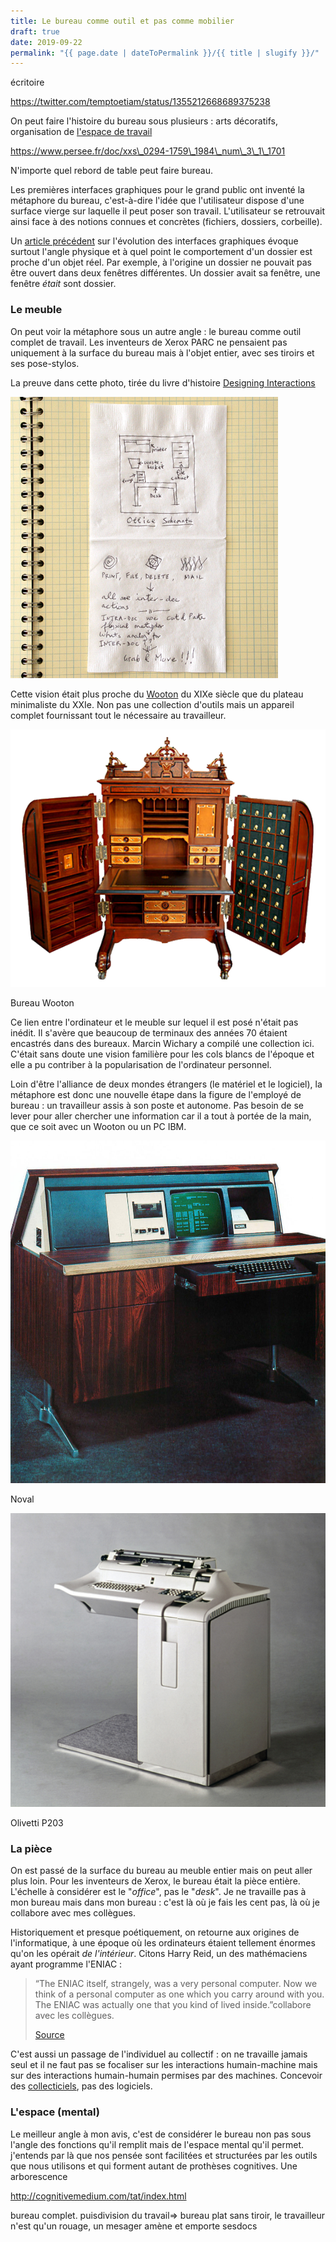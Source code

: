 ```yaml
---
title: Le bureau comme outil et pas comme mobilier
draft: true
date: 2019-09-22
permalink: "{{ page.date | dateToPermalink }}/{{ title | slugify }}/"
---
```


écritoire

https://twitter.com/temptoetiam/status/1355212668689375238

On peut faire l'histoire du bureau sous plusieurs : arts décoratifs, organisation de [l'espace de travail](https://www.theguardian.com/books/2014/jul/03/cubed-secret-history-workplace-nikil-saval-review)

https://www.persee.fr/doc/xxs\_0294-1759\_1984\_num\_3\_1\_1701

N'importe quel rebord de table peut faire bureau.

Les premières interfaces graphiques pour le grand public ont inventé la métaphore du bureau, c'est-à-dire l'idée que l'utilisateur dispose d'une surface vierge sur laquelle il peut poser son travail. L'utilisateur se retrouvait ainsi face à des notions connues et concrètes (fichiers, dossiers, corbeille).

Un [article précédent](https://toutcequibouge.net/2015/05/dune-metaphore-oubliee-macintosh-et-le-lent-declin-du-bureau/) sur l'évolution des interfaces graphiques évoque surtout l'angle physique et à quel point le comportement d'un dossier est proche d'un objet réel. Par exemple, à l'origine un dossier ne pouvait pas être ouvert dans deux fenêtres différentes. Un dossier avait sa fenêtre, une fenêtre _était_ sont dossier.

### Le meuble

On peut voir la métaphore sous un autre angle : le bureau comme outil complet de travail. Les inventeurs de Xerox PARC ne pensaient pas uniquement à la surface du bureau mais à l'objet entier, avec ses tiroirs et ses pose-stylos.

La preuve dans cette photo, tirée du livre d'histoire [Designing Interactions](http://www.designinginteractions.com/chapters/1)

![](images/ch_1.jpg)

Cette vision était plus proche du [Wooton](https://en.wikipedia.org/wiki/Wooton_desk) du XIXe siècle que du plateau minimaliste du XXIe. Non pas une collection d'outils mais un appareil complet fournissant tout le nécessaire au travailleur.

![bureau wooton](images/wooton.png)

Bureau Wooton

Ce lien entre l'ordinateur et le meuble sur lequel il est posé n'était pas inédit. Il s'avère que beaucoup de terminaux des années 70 étaient encastrés dans des bureaux. Marcin Wichary a compilé une collection ici. C'était sans doute une vision familière pour les cols blancs de l'époque et elle a pu contriber à la popularisation de l'ordinateur personnel.

Loin d'être l'alliance de deux mondes étrangers (le matériel et le logiciel), la métaphore est donc une nouvelle étape dans la figure de l'employé de bureau : un travailleur assis à son poste et autonome. Pas besoin de se lever pour aller chercher une information car il a tout à portée de la main, que ce soit avec un Wooton ou un PC IBM.

![Noval](images/42517adeeac3869c0a751c781342763e-942x1024.jpeg)

Noval

![Olivetti P203](images/c0e96c86f6823f20d0cf1497c375caba.jpeg)

Olivetti P203

### La pièce

On est passé de la surface du bureau au meuble entier mais on peut aller plus loin. Pour les inventeurs de Xerox, le bureau était la pièce entière. L'échelle à considérer est le "_office_", pas le "_desk_". Je ne travaille pas à mon bureau mais dans mon bureau : c'est là où je fais les cent pas, là où je collabore avec mes collègues.

Historiquement et presque poétiquement, on retourne aux origines de l'informatique, à une époque où les ordinateurs étaient tellement énormes qu'on les opérait _de l'intérieur_. Citons Harry Reid, un des mathémaciens ayant programme l'ENIAC :

> “The ENIAC itself, strangely, was a very personal computer. Now we think of a personal computer as one which you carry around with you. The ENIAC was actually one that you kind of lived inside.”collabore avec les collègues.
>
> [Source](https://booktwo.org/notebook/living-inside-the-machine/)

C'est aussi un passage de l'individuel au collectif : on ne travaille jamais seul et il ne faut pas se focaliser sur les interactions humain-machine mais sur des interactions humain-humain permises par des machines. Concevoir des [collecticiels](https://fr.wikipedia.org/wiki/Groupware), pas des logiciels.

### L'espace (mental)

Le meilleur angle à mon avis, c'est de considérer le bureau non pas sous l'angle des fonctions qu'il remplit mais de l'espace mental qu'il permet. j'entends par là que nos pensée sont facilitées et structurées par les outils que nous utilisons et qui forment autant de prothèses cognitives. Une arborescence

http://cognitivemedium.com/tat/index.html

bureau complet. puisdivision du travail=> bureau plat sans tiroir, le travailleur n'est qu'un rouage, un mesager amène et emporte sesdocs
